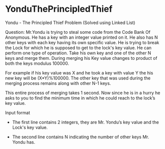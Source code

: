 # YonduThePrincipledThief
Yondu - The Principled Thief Problem (Solved using Linked List)

Question:
Mr.Yondu is trying to steal some code from the Code Bank Of
Anonymous. He has a key with an integer value printed on it.
He also has N other keys with each key having its own specific
value. He is trying to break the Lock for which he is supposed
to get to the lock's key value. He can perform one type of
operation. Take his own key and one of the other N keys and
merge them. During merging his Key value changes to product
of both the keys modulus 100000.

For example if his key value was X and he took a key with
value Y the his new key will be (X*Y)%100000. The other key
that was used during the merging process remains along with
other N-1 keys.

This entire process of merging takes 1 second. Now since he is
in a hurry he asks to you to find the minimum time in which he
could reach to the lock’s key value.

Input format

* The first line contains 2 integers, they are Mr. Yondu’s key value and the Lock's key value.

+ The second line contains N indicating the number of other keys Mr. Yondu has.
